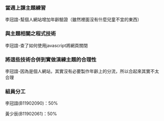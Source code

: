 ### 當週上課主題練習
李冠誼-幫個人網站增加年齡驗證（雖然裡面沒有什麼兒童不宜的東西）
### 與主題相關之程式技術
李冠誼-查了如何使用javascript將網頁關閉
### 將這些技術合併到實做演練主題的合理性
李冠誼-因為是個人網站，其實沒有必要製作年齡上的分流，所以合起來其實不太合理
### 組員分工
李冠誼(B11902090)：50%

黃少辰(B11902061)：50%
